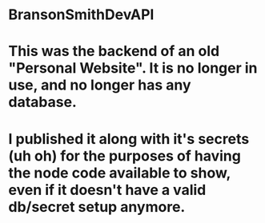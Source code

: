 # BransonSmithDevAPI

# This was the backend of an old "Personal Website". It is no longer in use, and no longer has any database.
# I published it along with it's secrets (uh oh) for the purposes of having the node code available to show, even if it doesn't have a valid db/secret setup anymore.
